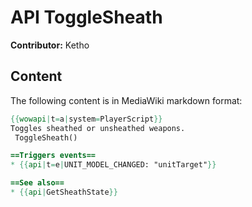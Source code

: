 # API ToggleSheath

**Contributor:** Ketho

## Content

The following content is in MediaWiki markdown format:

```mediawiki
{{wowapi|t=a|system=PlayerScript}}
Toggles sheathed or unsheathed weapons.
 ToggleSheath()

==Triggers events==
* {{api|t=e|UNIT_MODEL_CHANGED: "unitTarget"}}

==See also==
* {{api|GetSheathState}}
```